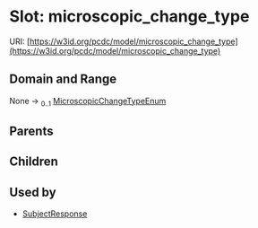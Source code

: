 
# Slot: microscopic_change_type




URI: [https://w3id.org/pcdc/model/microscopic_change_type](https://w3id.org/pcdc/model/microscopic_change_type)


## Domain and Range

None &#8594;  <sub>0..1</sub> [MicroscopicChangeTypeEnum](MicroscopicChangeTypeEnum.md)

## Parents


## Children


## Used by

 * [SubjectResponse](SubjectResponse.md)
